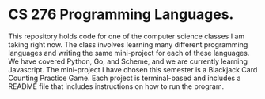 # CS 276 Programming Languages.
This repository holds code for one of the computer science classes I am taking right now. 
The class involves learning many different programming languages and writing the same mini-project for each of these languages.
We have covered Python, Go, and Scheme, and we are currently learning Javascript.
The mini-project I have chosen this semester is a Blackjack Card Counting Practice Game. Each project is terminal-based and includes a README file that includes instructions on how to run the program.
